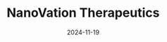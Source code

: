 ---  
layout: startup_page  
title: "NanoVation Therapeutics"  
id: "nanovationtx.com"  
permalink: "/nanovationtherapeuticsnanovationtx.com11192024/"  
website: "https://www.nanovationtx.com/"  
funding_round: ""  
funding_amount: ""  
investors: "Convergent Ventures"  
about: "NanoVation Therapeutics develops innovative lipid nanoparticle (LNP) technologies for nucleic acid delivery, overcoming limitations of existing approaches, particularly in targeting tissues outside the liver. Their lead technology, lcLNP™, enables functional nucleic acid delivery to extrahepatic cell types and shows improved therapeutic index in preclinical studies. The company partners with pharmaceutical and biotech firms to develop genetic medicines."  
markets: "Biotechnology, Pharmaceuticals, Genetic Medicines, Lipid Nanoparticle Technology, Nanotechnology, Therapeutics"  
hq: "Vancouver, British Columbia, Canada"  
founded_year: "2020"  
linkedin: "https://www.linkedin.com/company/nanovationtx/"  
twitter: ""  
instagram: ""  
facebook: ""  
crunchbase: "https://www.crunchbase.com/organization/nanovation-therapeutics"  
pitchbook: "https://pitchbook.com/profiles/company/528763-69"  

date_display: "19-Nov-2024"  
date: "2024-11-19"

# SEO Optimization  
meta_title: "NanoVation Therapeutics"  
meta_description: "NanoVation Therapeutics, NanoVation Therapeutics develops innovative lipid nanoparticle (LNP) technologies for nucleic acid delivery, overcoming limitations of existing approa..."  
meta_keywords: "NanoVation Therapeutics, Biotechnology, Pharmaceuticals, Genetic Medicines, Lipid Nanoparticle Technology, Nanotechnology, Therapeutics,  funding"  
canonical_url: "https://startup.projectstartups.com/nanovationtherapeuticsnanovationtx.com11192024/"  
---